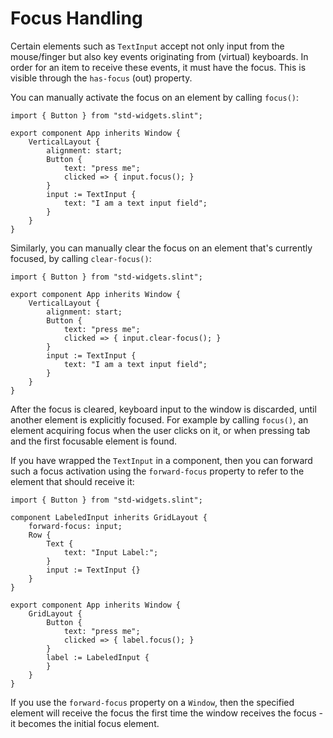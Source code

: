 <!-- Copyright © SixtyFPS GmbH <info@slint.dev> ; SPDX-License-Identifier: MIT -->
# Focus Handling

Certain elements such as `TextInput` accept not only input from the mouse/finger but
also key events originating from (virtual) keyboards. In order for an item to receive
these events, it must have the focus. This is visible through the `has-focus` (out) property.

You can manually activate the focus on an element by calling `focus()`:

```slint
import { Button } from "std-widgets.slint";

export component App inherits Window {
    VerticalLayout {
        alignment: start;
        Button {
            text: "press me";
            clicked => { input.focus(); }
        }
        input := TextInput {
            text: "I am a text input field";
        }
    }
}
```

Similarly, you can manually clear the focus on an element that's currently focused, by calling `clear-focus()`:

```slint
import { Button } from "std-widgets.slint";

export component App inherits Window {
    VerticalLayout {
        alignment: start;
        Button {
            text: "press me";
            clicked => { input.clear-focus(); }
        }
        input := TextInput {
            text: "I am a text input field";
        }
    }
}
```

After the focus is cleared, keyboard input to the window is discarded, until another element is explicitly
focused. For example by calling `focus()`, an element acquiring focus when the user clicks on it, or when
pressing tab and the first focusable element is found.

If you have wrapped the `TextInput` in a component, then you can forward such a focus activation
using the `forward-focus` property to refer to the element that should receive it:

```slint
import { Button } from "std-widgets.slint";

component LabeledInput inherits GridLayout {
    forward-focus: input;
    Row {
        Text {
            text: "Input Label:";
        }
        input := TextInput {}
    }
}

export component App inherits Window {
    GridLayout {
        Button {
            text: "press me";
            clicked => { label.focus(); }
        }
        label := LabeledInput {
        }
    }
}
```

If you use the `forward-focus` property on a `Window`, then the specified element will receive
the focus the first time the window receives the focus - it becomes the initial focus element.
